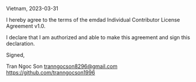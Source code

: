 Vietnam, 2023-03-31

I hereby agree to the terms of the emdad Individual Contributor License Agreement v1.0.

I declare that I am authorized and able to make this agreement and sign this declaration.

Signed,

Tran Ngoc Son tranngocson8296@gmail.com https://github.com/tranngocson1996
